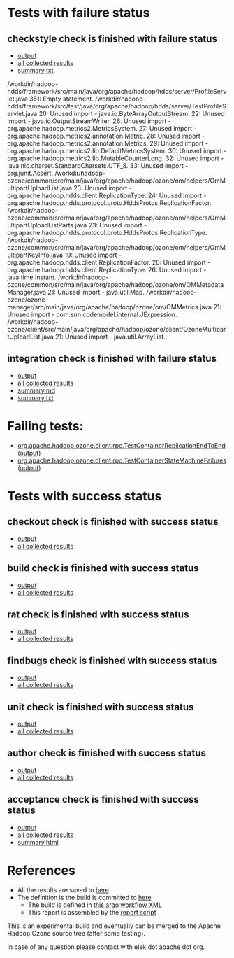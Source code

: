 # Tests with failure status

## checkstyle check is finished with failure status

   * [output](https://raw.githubusercontent.com/elek/ozone-ci/master/trunk/trunk-nightly-20190920-4x9x8/checkstyle/output.log)
   * [all collected results](https://github.com/elek/ozone-ci/tree/master/trunk/trunk-nightly-20190920-4x9x8/checkstyle)
   * [summary.txt](https://github.com/elek/ozone-ci/tree/master/trunk/trunk-nightly-20190920-4x9x8/checkstyle/summary.txt)

/workdir/hadoop-hdds/framework/src/main/java/org/apache/hadoop/hdds/server/ProfileServlet.java
 351: Empty statement.
/workdir/hadoop-hdds/framework/src/test/java/org/apache/hadoop/hdds/server/TestProfileServlet.java
 20: Unused import - java.io.ByteArrayOutputStream.
 22: Unused import - java.io.OutputStreamWriter.
 26: Unused import - org.apache.hadoop.metrics2.MetricsSystem.
 27: Unused import - org.apache.hadoop.metrics2.annotation.Metric.
 28: Unused import - org.apache.hadoop.metrics2.annotation.Metrics.
 29: Unused import - org.apache.hadoop.metrics2.lib.DefaultMetricsSystem.
 30: Unused import - org.apache.hadoop.metrics2.lib.MutableCounterLong.
 32: Unused import - java.nio.charset.StandardCharsets.UTF_8.
 33: Unused import - org.junit.Assert.
/workdir/hadoop-ozone/common/src/main/java/org/apache/hadoop/ozone/om/helpers/OmMultipartUploadList.java
 23: Unused import - org.apache.hadoop.hdds.client.ReplicationType.
 24: Unused import - org.apache.hadoop.hdds.protocol.proto.HddsProtos.ReplicationFactor.
/workdir/hadoop-ozone/common/src/main/java/org/apache/hadoop/ozone/om/helpers/OmMultipartUploadListParts.java
 23: Unused import - org.apache.hadoop.hdds.protocol.proto.HddsProtos.ReplicationType.
/workdir/hadoop-ozone/common/src/main/java/org/apache/hadoop/ozone/om/helpers/OmMultipartKeyInfo.java
 19: Unused import - org.apache.hadoop.hdds.client.ReplicationFactor.
 20: Unused import - org.apache.hadoop.hdds.client.ReplicationType.
 26: Unused import - java.time.Instant.
/workdir/hadoop-ozone/common/src/main/java/org/apache/hadoop/ozone/om/OMMetadataManager.java
 21: Unused import - java.util.Map.
/workdir/hadoop-ozone/ozone-manager/src/main/java/org/apache/hadoop/ozone/om/OMMetrics.java
 21: Unused import - com.sun.codemodel.internal.JExpression.
/workdir/hadoop-ozone/client/src/main/java/org/apache/hadoop/ozone/client/OzoneMultipartUploadList.java
 21: Unused import - java.util.ArrayList.

## integration check is finished with failure status

   * [output](https://raw.githubusercontent.com/elek/ozone-ci/master/trunk/trunk-nightly-20190920-4x9x8/integration/output.log)
   * [all collected results](https://github.com/elek/ozone-ci/tree/master/trunk/trunk-nightly-20190920-4x9x8/integration)
   * [summary.md](https://github.com/elek/ozone-ci/tree/master/trunk/trunk-nightly-20190920-4x9x8/integration/summary.md)
   * [summary.txt](https://github.com/elek/ozone-ci/tree/master/trunk/trunk-nightly-20190920-4x9x8/integration/summary.txt)

# Failing tests: 

 * [org.apache.hadoop.ozone.client.rpc.TestContainerReplicationEndToEnd](hadoop-ozone/integration-test/org.apache.hadoop.ozone.client.rpc.TestContainerReplicationEndToEnd.txt) ([output](hadoop-ozone/integration-test/org.apache.hadoop.ozone.client.rpc.TestContainerReplicationEndToEnd-output.txt/))
 * [org.apache.hadoop.ozone.client.rpc.TestContainerStateMachineFailures](hadoop-ozone/integration-test/org.apache.hadoop.ozone.client.rpc.TestContainerStateMachineFailures.txt) ([output](hadoop-ozone/integration-test/org.apache.hadoop.ozone.client.rpc.TestContainerStateMachineFailures-output.txt/))


# Tests with success status

## checkout check is finished with success status

   * [output](https://raw.githubusercontent.com/elek/ozone-ci/master/trunk/trunk-nightly-20190920-4x9x8/checkout/output.log)
   * [all collected results](https://github.com/elek/ozone-ci/tree/master/trunk/trunk-nightly-20190920-4x9x8/checkout)


## build check is finished with success status

   * [output](https://raw.githubusercontent.com/elek/ozone-ci/master/trunk/trunk-nightly-20190920-4x9x8/build/output.log)
   * [all collected results](https://github.com/elek/ozone-ci/tree/master/trunk/trunk-nightly-20190920-4x9x8/build)


## rat check is finished with success status

   * [output](https://raw.githubusercontent.com/elek/ozone-ci/master/trunk/trunk-nightly-20190920-4x9x8/rat/output.log)
   * [all collected results](https://github.com/elek/ozone-ci/tree/master/trunk/trunk-nightly-20190920-4x9x8/rat)


## findbugs check is finished with success status

   * [output](https://raw.githubusercontent.com/elek/ozone-ci/master/trunk/trunk-nightly-20190920-4x9x8/findbugs/output.log)
   * [all collected results](https://github.com/elek/ozone-ci/tree/master/trunk/trunk-nightly-20190920-4x9x8/findbugs)


## unit check is finished with success status

   * [output](https://raw.githubusercontent.com/elek/ozone-ci/master/trunk/trunk-nightly-20190920-4x9x8/unit/output.log)
   * [all collected results](https://github.com/elek/ozone-ci/tree/master/trunk/trunk-nightly-20190920-4x9x8/unit)


## author check is finished with success status

   * [output](https://raw.githubusercontent.com/elek/ozone-ci/master/trunk/trunk-nightly-20190920-4x9x8/author/output.log)
   * [all collected results](https://github.com/elek/ozone-ci/tree/master/trunk/trunk-nightly-20190920-4x9x8/author)


## acceptance check is finished with success status

   * [output](https://raw.githubusercontent.com/elek/ozone-ci/master/trunk/trunk-nightly-20190920-4x9x8/acceptance/output.log)
   * [all collected results](https://github.com/elek/ozone-ci/tree/master/trunk/trunk-nightly-20190920-4x9x8/acceptance)
   * [summary.html](https://elek.github.io/ozone-ci/trunk/trunk-nightly-20190920-4x9x8/acceptance/summary.html)




# References

 * All the results are saved to [here](https://github.com/elek/ozone-ci/tree/master/trunk/trunk-nightly-20190920-4x9x8/)
 * The definition is the build is committed to [here](https://github.com/elek/argo-ozone)
    * The build is defined in [this argo workflow XML](https://github.com/elek/argo-ozone/blob/master/ozone-build.yaml)
    * This report is assembled by the [report script](https://github.com/elek/argo-ozone/blob/master/scripts/report.sh)

This is an experimental build and eventually can be merged to the Apache Hadoop Ozone source tree (after some testing).

In case of any question please contact with elek dot apache dot org.
